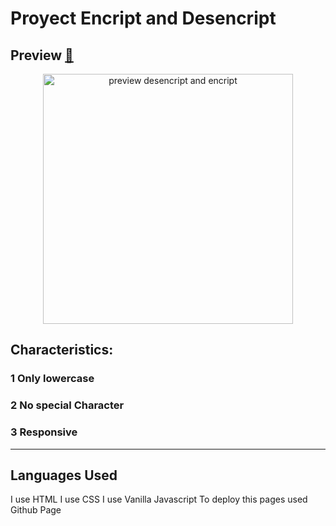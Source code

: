 # Proyect Encript and Desencript
 ## Preview <a href='google.com'>🔗</a>
<p align= 'center'> 
<img  width='400' src='img/screenrecording.gif' alt='preview desencript and encript'>
</p>

## Characteristics:
### 1 Only lowercase
### 2 No special Character
### 3 Responsive

<hr>

## Languages Used
I use HTML
I use CSS
I use Vanilla Javascript
To deploy this pages used Github Page

